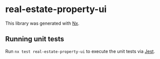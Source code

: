 # real-estate-property-ui

This library was generated with [Nx](https://nx.dev).

## Running unit tests

Run `nx test real-estate-property-ui` to execute the unit tests via [Jest](https://jestjs.io).
